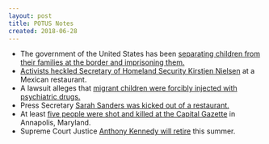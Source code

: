 ```yaml
---
layout: post
title: POTUS Notes
created: 2018-06-28
---
```



- The government of the United States has been [separating children from their families at the border and imprisoning them.](https://www.texastribune.org/2018/06/18/separated-immigrant-children-families-border-mexico/)
- [Activists heckled Secretary of Homeland Security Kirstjen Nielsen](https://www.nytimes.com/video/us/politics/100000005964109/kirstjen-nielsen-heckled-at-mexican-restaurant.html) at a Mexican restaurant.
- A lawsuit alleges that [migrant children were forcibly injected with psychiatric drugs.](https://www.texastribune.org/2018/06/20/immigrant-children-forcibly-injected-drugs-lawsuit-claims/)
- Press Secretary [Sarah Sanders was kicked out of a restaurant.](https://www.cnn.com/2018/06/23/politics/sarah-sanders-restaurant-kicked-out/index.html) 
- At least [five people were shot and killed at the Capital Gazette](http://www.baltimoresun.com/news/maryland/crime/bs-md-gazette-shooting-20180628-story.html) in Annapolis, Maryland.
- Supreme Court Justice [Anthony Kennedy will retire](https://www.nytimes.com/2018/06/27/us/politics/anthony-kennedy-retire-supreme-court.html) this summer.
